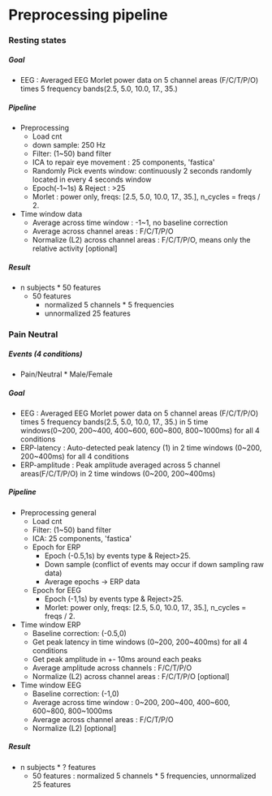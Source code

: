 # Preprocessing pipeline

### Resting states

##### Goal

- EEG : Averaged EEG Morlet power data on 5 channel areas (F/C/T/P/O) times 5 frequency bands(2.5, 5.0, 10.0, 17., 35.)

##### Pipeline

- Preprocessing
  - Load cnt 
  - down sample: 250 Hz
  - Filter: (1~50) band filter
  - ICA to repair eye movement : 25 components, 'fastica'
  - Randomly Pick events window:  continuously 2 seconds randomly located in every 4 seconds window
  - Epoch(-1~1s) & Reject : >25
  - Morlet : power only,  freqs: [2.5, 5.0, 10.0, 17., 35.],  n_cycles = freqs / 2.
- Time window data
  - Average across time window : -1~1, no baseline correction
  - Average across channel areas : F/C/T/P/O
  - Normalize (L2) across channel areas : F/C/T/P/O, means only the relative activity [optional]

##### Result

- n subjects * 50 features
  - 50 features 
    - normalized 5 channels * 5 frequencies
    - unnormalized 25 features  



### Pain Neutral

##### Events (4 conditions)

- Pain/Neutral * Male/Female

##### Goal

- EEG : Averaged EEG Morlet power data on 5 channel areas (F/C/T/P/O) times 5 frequency bands(2.5, 5.0, 10.0, 17., 35.) in 5 time windows(0~200, 200~400, 400~600, 600~800, 800~1000ms)  for all 4 conditions
- ERP-latency : Auto-detected peak latency (1) in 2 time windows (0~200, 200~400ms) for all 4 conditions
- ERP-amplitude : Peak amplitude averaged across 5 channel areas(F/C/T/P/O)  in 2 time windows (0~200, 200~400ms)

##### Pipeline

- Preprocessing general
  - Load cnt
  - Filter:  (1~50) band filter
  - ICA:  25 components, 'fastica'
  - Epoch for ERP
    - Epoch (-0.5,1s) by events type & Reject>25.
    - Down sample (conflict of events may occur if down sampling raw data)
    - Average epochs -> ERP data
  - Epoch for  EEG
    - Epoch (-1,1s) by events type & Reject>25.
    - Morlet: power only, freqs: [2.5, 5.0, 10.0, 17., 35.],  n_cycles = freqs / 2.
- Time window ERP
  - Baseline correction: (-0.5,0)
  - Get peak latency in time windows (0~200, 200~400ms) for all 4 conditions
  - Get peak amplitude in +- 10ms around each peaks
  - Average amplitude across channels : F/C/T/P/O
  - Normalize (L2) across channel areas : F/C/T/P/O [optional]
- Time window EEG
  - Baseline correction: (-1,0)
  - Average across time window : 0~200, 200~400, 400~600, 600~800, 800~1000ms
  - Average across channel areas : F/C/T/P/O
  - Normalize (L2) [optional]

##### Result

- n subjects * ? features
  - 50 features : normalized 5 channels * 5 frequencies, unnormalized 25 features  